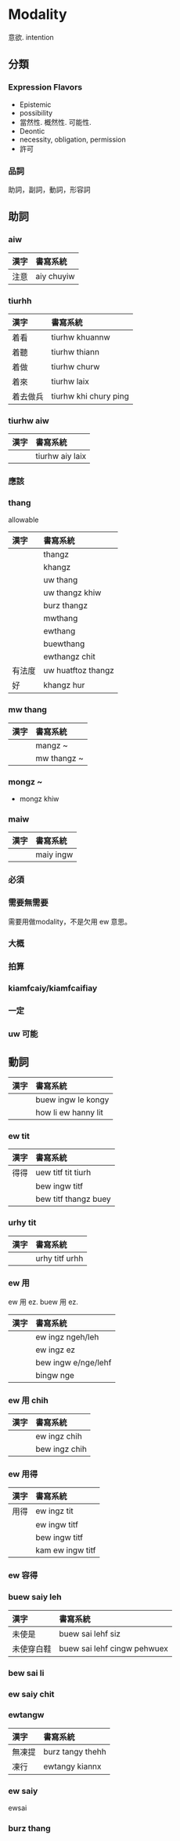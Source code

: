 # Modality

意欲. intention

## 分類

### Expression Flavors

* Epistemic
 * possibility
 * 當然性. 概然性. 可能性.
* Deontic
 * necessity, obligation, permission
 * 許可

### 品詞

助詞，副詞，動詞，形容詞

## 助詞

### aiw

| 漢字 | 書寫系統 |
| :--- | :--- |
| 注意 | aiy chuyiw |

### tiurhh

| 漢字 | 書寫系統 |
| :--- | :--- |
| 着看 | tiurhw khuannw |
| 着聽 | tiurhw thiann |
| 着做 | tiurhw churw |
| 着來 | tiurhw laix |
| 着去做兵 | tiurhw khi chury ping |

### tiurhw aiw

| 漢字 | 書寫系統 |
| :--- | :--- |
|| tiurhw aiy laix |

### 應該

### thang

allowable

| 漢字 | 書寫系統 |
| :--- | :--- |
|| thangz |
|| khangz |
|| uw thang |
|| uw thangz khiw |
|| burz thangz |
|| mwthang |
|| ewthang |
|| buewthang |
|| ewthangz chit |
| 有法度 | uw huatftoz thangz |
| 好 | khangz hur |

### mw thang

| 漢字 | 書寫系統 |
| :--- | :--- |
|| mangz ~ |
|| mw thangz ~ |

### mongz ~

* mongz khiw

### maiw

| 漢字 | 書寫系統 |
| :--- | :--- |
|| maiy ingw |

### 必須

### 需要無需要

需要用做modality，不是欠用 ew 意思。

### 大概

### 拍算

### kiamfcaiy/kiamfcaifiay

### 一定

### uw 可能

## 動詞

| 漢字 | 書寫系統 |
| :--- | :--- |
|| buew ingw le kongy  |
|| how li ew hanny lit |

### ew tit

| 漢字 | 書寫系統 |
| :--- | :--- |
| 得得 | uew titf tit tiurh  |
|| bew ingw titf |
|| bew titf thangz buey |

### urhy tit

| 漢字 | 書寫系統 |
| :--- | :--- |
|| urhy titf urhh |

### ew 用

ew 用 ez. buew 用 ez.

| 漢字 | 書寫系統 |
| :--- | :--- |
|| ew ingz ngeh/leh |
|| ew ingz ez |
|| bew ingw e/nge/lehf |
|| bingw nge |

### ew 用 chih

| 漢字 | 書寫系統 |
| :--- | :--- |
|| ew ingz chih |
|| bew ingz chih |

### ew 用得

| 漢字 | 書寫系統 |
| :--- | :--- |
| 用得 | ew ingz tit |
|| ew ingw titf |
|| bew ingw titf |
|| kam ew ingw titf |

### ew 容得

### buew saiy leh

| 漢字 | 書寫系統 |
| :--- | :--- |
| 未使是 | buew sai lehf siz |
| 未使穿白鞋 | buew sai lehf cingw pehwuex |

### bew sai li

### ew saiy chit

### ewtangw

| 漢字 | 書寫系統 |
| :--- | :--- |
| 無凍提 | burz tangy thehh |
| 凍行 | ewtangy kiannx |

### ew saiy

ewsai

### burz thang
